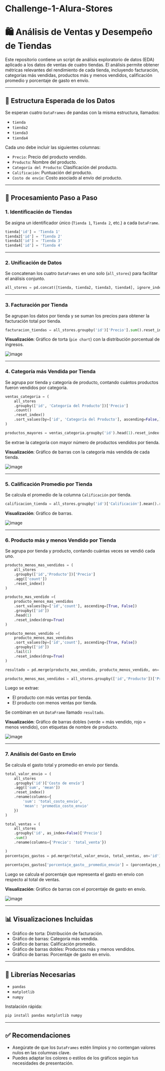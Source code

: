 # Challenge-1-Alura-Stores


# 🛍️ Análisis de Ventas y Desempeño de Tiendas

Este repositorio contiene un script de análisis exploratorio de datos (EDA) aplicado a los datos de ventas de cuatro tiendas. El análisis permite obtener métricas relevantes del rendimiento de cada tienda, incluyendo facturación, categorías más vendidas, productos más y menos vendidos, calificación promedio y porcentaje de gasto en envío.

---

## 📁 Estructura Esperada de los Datos

Se esperan cuatro `DataFrames` de pandas con la misma estructura, llamados:

- `tienda`
- `tienda2`
- `tienda3`
- `tienda4`

Cada uno debe incluir las siguientes columnas:

- `Precio`: Precio del producto vendido.
- `Producto`: Nombre del producto.
- `Categoría del Producto`: Clasificación del producto.
- `Calificación`: Puntuación del producto.
- `Costo de envío`: Costo asociado al envío del producto.

---

## 🔄 Procesamiento Paso a Paso

### 1. **Identificación de Tiendas**
Se asigna un identificador único (`Tienda 1`, `Tienda 2`, etc.) a cada `DataFrame`.

```python
tienda['id'] = 'Tienda 1'
tienda2['id'] = 'Tienda 2'
tienda3['id'] = 'Tienda 3'
tienda4['id'] = 'Tienda 4'
```

---

### 2. **Unificación de Datos**
Se concatenan los cuatro `DataFrames` en uno solo (`all_stores`) para facilitar el análisis conjunto.

```python
all_stores = pd.concat([tienda, tienda2, tienda3, tienda4], ignore_index=True)
```

---

### 3. **Facturación por Tienda**
Se agrupan los datos por tienda y se suman los precios para obtener la facturación total por tienda.

```python
facturacion_tiendas = all_stores.groupby('id')['Precio'].sum().reset_index()
```

**Visualización**: Gráfico de torta (`pie chart`) con la distribución porcentual de ingresos.

![image](https://github.com/user-attachments/assets/a082bcdb-16c8-4584-9935-15e145df8cc7)

---

### 4. **Categoría más Vendida por Tienda**
Se agrupa por tienda y categoría de producto, contando cuántos productos fueron vendidos por categoría.

```python
ventas_categoria = (
    all_stores
    .groupby(['id', 'Categoría del Producto'])['Precio']
    .count()
    .reset_index()
    .sort_values(by=['id', 'Categoría del Producto'], ascending=False,)
)

productos_mayores = ventas_categoria.groupby('id').head(1).reset_index(drop=True).sort_values(by='id')
```

Se extrae la categoría con mayor número de productos vendidos por tienda.

**Visualización**: Gráfico de barras con la categoría más vendida de cada tienda.

![image](https://github.com/user-attachments/assets/59d2cbfc-e3d5-47bc-b8b7-57c60a1e3f78)

---

### 5. **Calificación Promedio por Tienda**
Se calcula el promedio de la columna `Calificación` por tienda.

```python
calificacion_tienda = all_stores.groupby('id')['Calificación'].mean().reset_index()
```

**Visualización**: Gráfico de barras.

![image](https://github.com/user-attachments/assets/0701edcb-6e00-438c-ad5c-2e72f45f6058)

---

### 6. **Producto más y menos Vendido por Tienda**
Se agrupa por tienda y producto, contando cuántas veces se vendió cada uno.

```python
producto_menos_mas_vendidos = (
    all_stores
    .groupby(['id','Producto'])['Precio']
    .agg(['count'])
    .reset_index()
)

producto_mas_vendido =(
    producto_menos_mas_vendidos
    .sort_values(by=['id','count'], ascending=[True, False])
    .groupby(['id'])
    .head(1)
    .reset_index(drop=True)
)

producto_menos_vendido =(
    producto_menos_mas_vendidos
    .sort_values(by=['id','count'], ascending=[True, False])
    .groupby(['id'])
    .tail(1)
    .reset_index(drop=True)
)

resultado = pd.merge(producto_mas_vendido, producto_menos_vendido, on='id')

producto_menos_mas_vendidos = all_stores.groupby(['id','Producto'])['Precio'].count().reset_index()
```

Luego se extrae:
- El producto con más ventas por tienda.
- El producto con menos ventas por tienda.

Se combinan en un `DataFrame` llamado `resultado`.

**Visualización**: Gráfico de barras dobles (verde = más vendido, rojo = menos vendido), con etiquetas de nombre de producto.

![image](https://github.com/user-attachments/assets/62a145ab-07f7-4d77-8529-c0fefc2b3de9)

---

### 7. **Análisis del Gasto en Envío**
Se calcula el gasto total y promedio en envío por tienda.

```python
total_valor_envio = (
    all_stores
    .groupby('id')['Costo de envío']
    .agg(['sum', 'mean'])
    .reset_index()
    .rename(columns={
        'sum': 'total_costo_envio',
        'mean': 'promedio_costo_envio'
    })
)

total_ventas = (
    all_stores
    .groupby('id', as_index=False)['Precio']
    .sum()
    .rename(columns={'Precio': 'total_venta'})

)
porcentajes_gastos = pd.merge(total_valor_envio, total_ventas, on='id')

porcentajes_gastos['porcentaje_gasto__promedio_envio'] = (porcentajes_gastos['total_costo_envio'] * 100) / porcentajes_gastos['total_venta']

```

Luego se calcula el porcentaje que representa el gasto en envío con respecto al total de ventas.

**Visualización**: Gráfico de barras con el porcentaje de gasto en envío.

![image](https://github.com/user-attachments/assets/567d9fae-169f-4015-b2e2-eb1b4ecfcc95)

---

## 📊 Visualizaciones Incluidas

- Gráfico de torta: Distribución de facturación.
- Gráfico de barras: Categoría más vendida.
- Gráfico de barras: Calificación promedio.
- Gráfico de barras dobles: Productos más y menos vendidos.
- Gráfico de barras: Porcentaje de gasto en envío.

---

## 🧰 Librerías Necesarias

- `pandas`
- `matplotlib`
- `numpy`

Instalación rápida:

```bash
pip install pandas matplotlib numpy
```

---

## ✅ Recomendaciones

- Asegúrate de que los `DataFrames` estén limpios y no contengan valores nulos en las columnas clave.
- Puedes adaptar los colores o estilos de los gráficos según tus necesidades de presentación.

